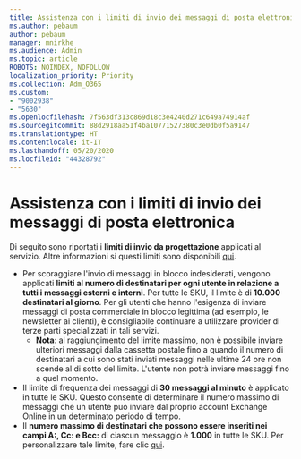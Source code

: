 ```yaml
---
title: Assistenza con i limiti di invio dei messaggi di posta elettronica
ms.author: pebaum
author: pebaum
manager: mnirkhe
ms.audience: Admin
ms.topic: article
ROBOTS: NOINDEX, NOFOLLOW
localization_priority: Priority
ms.collection: Adm_O365
ms.custom:
- "9002938"
- "5630"
ms.openlocfilehash: 7f563df313c869d18c3e4240d271c649a74914af
ms.sourcegitcommit: 88d2918aa51f4ba10771527380c3e0db0f5a9147
ms.translationtype: HT
ms.contentlocale: it-IT
ms.lasthandoff: 05/20/2020
ms.locfileid: "44328792"
---
```

# <a name="need-help-with-email-sending-limits"></a>Assistenza con i limiti di invio dei messaggi di posta elettronica

Di seguito sono riportati i **limiti di invio da progettazione** applicati al servizio. Altre informazioni si questi limiti sono disponibili [qui](https://docs.microsoft.com/office365/servicedescriptions/exchange-online-service-description/exchange-online-limits#receiving-and-sending-limits).

- Per scoraggiare l'invio di messaggi in blocco indesiderati, vengono applicati **limiti al numero di destinatari per ogni utente in relazione a tutti i messaggi esterni e interni**. Per tutte le SKU, il limite è di **10.000 destinatari al giorno**.  Per gli utenti che hanno l'esigenza di inviare messaggi di posta commerciale in blocco legittima (ad esempio, le newsletter ai clienti), è consigliabile continuare a utilizzare provider di terze parti specializzati in tali servizi.
    - **Nota**: al raggiungimento del limite massimo, non è possibile inviare ulteriori messaggi dalla cassetta postale fino a quando il numero di destinatari a cui sono stati inviati messaggi nelle ultime 24 ore non scende al di sotto del limite. L'utente non potrà inviare messaggi fino a quel momento.
- Il limite di frequenza dei messaggi di **30 messaggi al minuto** è applicato in tutte le SKU. Questo consente di determinare il numero massimo di messaggi che un utente può inviare dal proprio account Exchange Online in un determinato periodo di tempo.
- Il **numero massimo di destinatari che possono essere inseriti nei campi A:, Cc: e Bcc:** di ciascun messaggio è **1.000** in tutte le SKU. Per personalizzare tale limite, fare clic [qui](https://techcommunity.microsoft.com/t5/exchange-team-blog/customizable-recipient-limits-in-office-365/ba-p/1183228).
